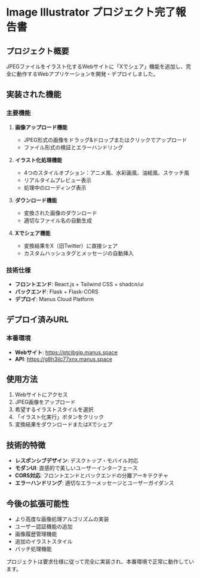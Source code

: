 # Image Illustrator プロジェクト完了報告書

## プロジェクト概要

JPEGファイルをイラスト化するWebサイトに「Xでシェア」機能を追加し、完全に動作するWebアプリケーションを開発・デプロイしました。

## 実装された機能

### 主要機能
1. **画像アップロード機能**
   - JPEG形式の画像をドラッグ&ドロップまたはクリックでアップロード
   - ファイル形式の検証とエラーハンドリング

2. **イラスト化処理機能**
   - 4つのスタイルオプション：アニメ風、水彩画風、油絵風、スケッチ風
   - リアルタイムプレビュー表示
   - 処理中のローディング表示

3. **ダウンロード機能**
   - 変換された画像のダウンロード
   - 適切なファイル名の自動生成

4. **Xでシェア機能**
   - 変換結果をX（旧Twitter）に直接シェア
   - カスタムハッシュタグとメッセージの自動挿入

### 技術仕様
- **フロントエンド**: React.js + Tailwind CSS + shadcn/ui
- **バックエンド**: Flask + Flask-CORS
- **デプロイ**: Manus Cloud Platform

## デプロイ済みURL

### 本番環境
- **Webサイト**: https://ptcibgip.manus.space
- **API**: https://g8h3ilc77xnx.manus.space

## 使用方法

1. Webサイトにアクセス
2. JPEG画像をアップロード
3. 希望するイラストスタイルを選択
4. 「イラスト化実行」ボタンをクリック
5. 変換結果をダウンロードまたはXでシェア

## 技術的特徴

- **レスポンシブデザイン**: デスクトップ・モバイル対応
- **モダンUI**: 直感的で美しいユーザーインターフェース
- **CORS対応**: フロントエンドとバックエンドの分離アーキテクチャ
- **エラーハンドリング**: 適切なエラーメッセージとユーザーガイダンス

## 今後の拡張可能性

- より高度な画像処理アルゴリズムの実装
- ユーザー認証機能の追加
- 画像履歴管理機能
- 追加のイラストスタイル
- バッチ処理機能

プロジェクトは要求仕様に従って完全に実装され、本番環境で正常に動作しています。

